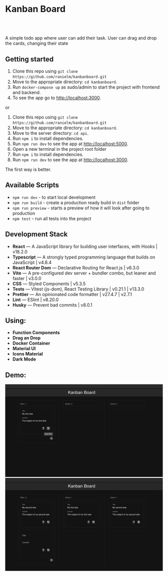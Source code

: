 <h1 align="center" background-color="pink">
<br>
 <h1>Kanban Board</h1>
<br>
<br>
</h1>

A simple todo app where user can add their task. User can drag and drop the cards, changing their state

## Getting started

1. Clone this repo using `git clone https://github.com/ranielm/kanbanboard.git`
2. Move to the appropriate directory: `cd kanbanboard`.<br />
3. Run `docker-compose up` as sudo/admin to start the project with frontend and backend.<br />
4. To see the app go to [http://localhost:3000](http://localhost:3000).

or

1. Clone this repo using `git clone https://github.com/ranielm/kanbanboard.git`
2. Move to the appropriate directory: `cd kanbanboard`.<br />
3. Move to the server directory: `cd api`.<br />
4. Run `npm i` to install dependencies.<br />
5. Run `npm run dev` to see the app at [http://localhost:5000](http://localhost:5000).
6. Open a new terminal in the project root folder<br />
7. Run `npm i` to install dependencies.<br />
8. Run `npm run dev` to see the app at [http://localhost:3000](http://localhost:3000).

The first way is better.

## Available Scripts

- `npm run dev` - to start local development
- `npm run build` - create a production ready build in `dist` folder
- `npm run preview` - starts a preview of how it will look after going to production
- `npm test` - run all tests into the project

## Development Stack

- **React** — A JavaScript library for building user interfaces, with Hooks | v18.2.0
- **Typescript** — A strongly typed programming language that builds on JavaScript | v4.6.4
- **React Router Dom** — Declarative Routing for React.js | v6.3.0
- **Vite** — A pre-configured dev server + bundler combo, but leaner and faster | v3.0.0
- **CSS** — Styled Components | v5.3.5
- **Tests** — Vitest (js-dom), React Testing Library | v0.21.1 | v13.3.0
- **Prettier** — An opinionated code formatter | v27.4.7 | v2.7.1
- **Lint** — ESlint | v8.20.0
- **Husky** — Prevent bad commits | v8.0.1

## Using:

- **Function Components**
- **Drag an Drop**
- **Docker Container**
- **Material UI**
- **Icons Material**
- **Dark Mode**

## Demo:

![demo1](src/assets/demo1.png)
![demo2](src/assets/demo2.png)
